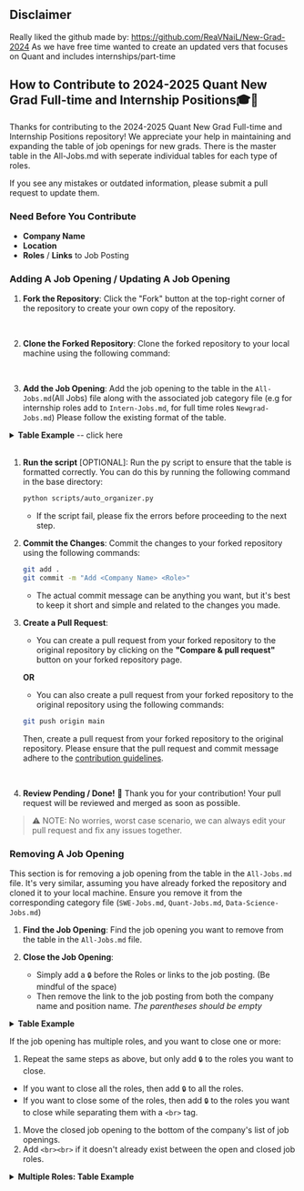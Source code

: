 ## Disclaimer 
 Really liked the github made by: https://github.com/ReaVNaiL/New-Grad-2024
 As we have free time wanted to create an updated vers that focuses on Quant and includes internships/part-time

## How to Contribute to 2024-2025 Quant New Grad Full-time and Internship Positions🎓💼

Thanks for contributing to the 2024-2025 Quant New Grad Full-time and Internship Positions repository! 
We appreciate your help in maintaining and expanding the table of job openings for new grads.
There is the master table in the All-Jobs.md with seperate individual tables for each type of roles.

If you see any mistakes or outdated information, please submit a pull request to update them. 

### Need Before You Contribute
* **Company Name**
* **Location**
* **Roles** / **Links** to Job Posting

### Adding A Job Opening / Updating A Job Opening

1. **Fork the Repository**: Click the "Fork" button at the top-right corner of the repository to create your own copy of the repository.
<br>

2. **Clone the Forked Repository**: Clone the forked repository to your local machine using the following command:
<br>

3. **Add the Job Opening**: Add the job opening to the table in the `All-Jobs.md`(All Jobs) file along with the associated job category file 
(e.g  for internship roles add to `Intern-Jobs.md`, for full time roles `Newgrad-Jobs.md`)
Please follow the existing format of the table.

<details>
<summary><b>Table Example</b> -- click here</summary> <br>

- If you were **ADDING** a job opening for *Walmart*:

| Company Name | Location | Roles | Employment | Date Added (mm/dd/yyyy) |
| ------------ | -------- | ----- | -----------| -------- |------------------------ |
| [Citadel](https://www.citadel.com/careers) | - New York, NY <br> - Chicago, IL | ✅ [New Grad Quant Trader](https://www.citadel.com/careers)| Fulltime | 10/01/2023 |t


Placeholders for the table are defined as follows:
  - `Company Name`: Represents the name of the company.
  - `Location`: Denotes the place(s) where the job position is available.
    - When there are multiple locations, each location should be prefixed with a dash `-`, and a `<br>` tag should be inserted before each location, starting from the second location.
    - Example: `- {location1} <br> - {location2}`
  - `Roles`: Refers to any additional roles or links to the job posting.
    - Including "✅" is optional, but if you want to maintain consistency with the rest of the repository, you can add it at the beginning of the role listing.
  - `Employment`:  Either fulltime, part-time, or internships 
  - `Date Added`: Specifies the date when the job opening was added to the repository. The date should be in the format `mm/dd/yyyy`.
    - This helps in keeping the most recent job openings at the top of the table.


```java
| [Company Name](link-to-job-posting) | Location (s)  | [Position Name](link-to-job-posting)| Employment Type | mm/dd/yyyy |
```

<br>

- If **UPDATING** a job opening, please follow the same format as above, but replace the link to the job posting with the new link, or add a new position name separated by a `<br>` tag.

| Company Name | Location | Roles | Employment | Date Added <br> mm/dd/yyyy |
| ------------ | -------- | ----- | ----------------------------- | --------------------------- |
| [Citadel](https://www.citadel.com/careers) | - New York, NY <br> - Chicago, IL | ✅ [New Grad Quant Trader](https://www.citadel.com/careers)| Fulltime | 10/01/2023 |t

```java
| [Company Name](link-to-job-posting) | Location (s)  | [Position Name](link-to-job-posting)| Employment Type | mm/dd/yyyy |
```

</details> 
<br>

1. **Run the script** [OPTIONAL]: Run the py script to ensure that the table is formatted correctly. You can do this by running the following command in the base directory:

    ```bash
    python scripts/auto_organizer.py
    ```
    - If the script fail, please fix the errors before proceeding to the next step.

2. **Commit the Changes**: Commit the changes to your forked repository using the following commands:

    ```bash
    git add .
    git commit -m "Add <Company Name> <Role>"
    ```

    - The actual commit message can be anything you want, but it's best to keep it short and simple and related to the changes you made.

3. **Create a Pull Request**:
    * You can create a pull request from your forked repository to the original repository by clicking on the **"Compare & pull request"** button on your forked repository page.

    **OR**

    * You can also create a pull request from your forked repository to the original repository using the following commands:

    ```bash
    git push origin main
    ```
    Then, create a pull request from your forked repository to the original repository. Please ensure that the pull request and commit message adhere to the [contribution guidelines](#guidelines).

    <br>

4. **Review Pending / Done!** 🎉 Thank you for your contribution! Your pull request will be reviewed and merged as soon as possible.

> ⚠️ NOTE: No worries, worst case scenario, we can always edit your pull request and fix any issues together.

### Removing A Job Opening

This section is for removing a job opening from the table in the `All-Jobs.md` file.
It's very similar, assuming you have already forked the repository and cloned it to your local machine.
Ensure you remove it from the corresponding category file (`SWE-Jobs.md`, `Quant-Jobs.md`, `Data-Science-Jobs.md`)

1. **Find the Job Opening**: Find the job opening you want to remove from the table in the `All-Jobs.md` file.

2. **Close the Job Opening**: 
    - Simply add a `🔒` before the Roles or links to the job posting. (Be mindful of the space)
    - Then remove the link to the job posting from both the company name and position name. *The parentheses should be empty*

<details>
<summary><b>Table Example</b></summary><br>

- This is what the *table* would look like if you were removing a job opening for *Walmart*:

| Company Name | Location | Roles | Employment | Date Added (mm/dd/yyyy) |
| ------------ | -------- | ----- | -----------| -------- |------------------------ |
| [Citadel](https://www.citadel.com/careers) | - New York, NY <br> - Chicago, IL | 🔒 [New Grad Quant Trader](https://www.citadel.com/careers)| Fulltime | 10/01/2023 |t


Placeholders for the table are as follows:
  - `Company Name`: The name of the company.
  - `Location`: The location(s) of the job opening.
  - `Roles`: Any additional Roles or links to the job posting.

```java
| [Company Name]() | - Location (s)  | 🔒 [Position Name]()| - | mm/dd/yyyy |
```

</details>

If the job opening has multiple roles, and you want to close one or more:
1. Repeat the same steps as above, but only add `🔒` to the roles you want to close.
- If you want to close all the roles, then add `🔒` to all the roles.
- If you want to close some of the roles, then add `🔒` to the roles you want to close while separating them with a `<br>` tag.
1. Move the closed job opening to the bottom of the company's list of job openings.
2. Add `<br><br>` if it doesn't already exist between the open and closed job roles.

<details>
<summary><b>Multiple Roles: Table Example</b></summary><br>

- This is what the *table* would look like if you were removing a job opening for *Walmart*:

| Company Name | Location | Roles | Employment | Date Added (mm/dd/yyyy) |
| ------------ | -------- | ----- | -----------| -------- |------------------------ |
| [Citadel](https://www.citadel.com/careers) | - New York, NY <br> - Chicago, IL |  ✅ [New Grad Software Engineer II](https://careers.walmart.com/swe2) <br> ✅ [New Grad Software Engineer III](https://careers.walmart.com/swe3)  <br> 🔒 [New Grad Quant Strat]() | Fulltime | 10/01/2023 |t


Placeholders for the table are as follows:
  - `Company Name`: The name of the company.
  - `Location`: The location(s) of the job opening.
  - `Roles`: Any additional Roles or links to the job posting.

```java
| [Company Name](link-to-job-posting) | - Location (s)  | ✅ [Position Name](link-to-job-posting) <br> ✅ [Position Name 2] <br><br> 🔒 [Position Name 3]() <br> 🔒 [Position Name 4]()| [Employment Type] | mm/dd/yyyy |
```

### Guidelines

- Please ensure that the quant job listings you add are for New Grad positions in the fields of:
    * **Intern Roles**
    * **Fulltime Roles**
- Make sure that the job openings are for the year 2024 and are located in the **United States**, **Remote**, or **Canada**.
- Provide accurate and up-to-date information for each job listing.
- Follow the existing format of the table in the `All-Jobs.md` file.
- Not already listed in the table or previously submitted in a pull request.


### Thank You

We appreciate your contributions to the 2024 New Grad Full-time Positions repository! Your efforts help keep this resource valuable and up-to-date for new grads seeking job opportunities.
Good luck with your job search, and thank you for being a part of our community! 🌟
